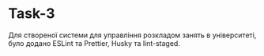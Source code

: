 # Task-3
Для створеної системи для управління розкладом занять в університеті, було додано ESLint та Prettier, Husky та lint-staged. 
